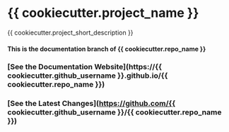 # {{ cookiecutter.project_name }}

{{ cookiecutter.project_short_description }}

#### This is the documentation branch of {{ cookiecutter.repo_name }}

### [See the Documentation Website](https://{{ cookiecutter.github_username }}.github.io/{{ cookiecutter.repo_name }})

### [See the Latest Changes](https://github.com/{{ cookiecutter.github_username }}/{{ cookiecutter.repo_name }})
